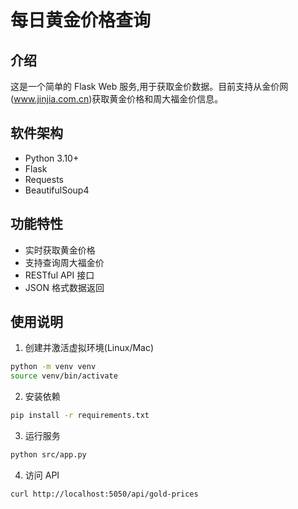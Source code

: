 # 每日黄金价格查询
  
## 介绍
这是一个简单的 Flask Web 服务,用于获取金价数据。目前支持从金价网(www.jinjia.com.cn)获取黄金价格和周大福金价信息。

## 软件架构
- Python 3.10+
- Flask
- Requests
- BeautifulSoup4

## 功能特性

- 实时获取黄金价格
- 支持查询周大福金价
- RESTful API 接口
- JSON 格式数据返回

## 使用说明

1. 创建并激活虚拟环境(Linux/Mac)
```bash
python -m venv venv
source venv/bin/activate 
```

2. 安装依赖
```bash
pip install -r requirements.txt
```

3. 运行服务
```bash
python src/app.py
```

4. 访问 API
```bash
curl http://localhost:5050/api/gold-prices
```




